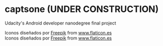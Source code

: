 # captsone (UNDER CONSTRUCTION)
Udacity's Android developer nanodegree final project


<div>Iconos diseñados por <a href="https://www.flaticon.es/autores/freepik" title="Freepik">Freepik</a> from <a href="https://www.flaticon.es/" title="Flaticon">www.flaticon.es</a></div>
Iconos diseñados por <a href="http://www.freepik.com/" title="Freepik">Freepik</a> from <a href="https://www.flaticon.es/" title="Flaticon"> www.flaticon.es</a>